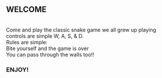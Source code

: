 <h2>WELCOME</h2> <br>
Come and play the classic snake game we all grew up playing<br>
controls are simple W, A, S, & D.<br>
Rules are simple:<br>
Bite yourself and the game is over<br>
You can pass through the walls too!!<br>
<h3>ENJOY!</h3><br>
